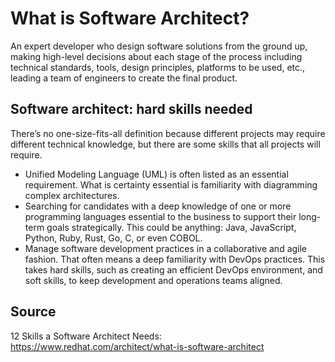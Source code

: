 # What is Software Architect?

An expert developer who design software solutions from the ground up, making high-level decisions about each stage of the process including technical standards, tools, design principles, platforms to be used, etc., leading a team of engineers to create the final product.

## Software architect:  hard skills needed

There’s no one-size-fits-all definition because different projects may require different technical knowledge, but there are some skills that all projects will require.

* Unified Modeling Language (UML) is often listed as an essential requirement. What is certainty essential is familiarity with diagramming complex architectures.
* Searching for candidates with a deep knowledge of one or more programming languages essential to the business to support their long-term goals strategically. This could be anything: Java, JavaScript, Python, Ruby, Rust, Go, C, or even COBOL.
* Manage software development practices in a collaborative and agile fashion. That often means a deep familiarity with DevOps practices. This takes hard skills, such as creating an efficient DevOps environment, and soft skills, to keep development and operations teams aligned.



## Source

12 Skills a Software Architect Needs:
https://www.redhat.com/architect/what-is-software-architect